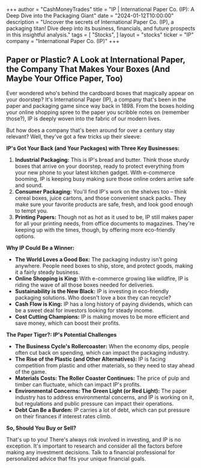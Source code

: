 +++
author = "CashMoneyTrades"
title = "IP |  International Paper Co. (IP):  A Deep Dive into the Packaging Giant"
date = "2024-01-12T10:00:00"
description = "Uncover the secrets of International Paper Co. (IP), a packaging titan! Dive deep into its business, financials, and future prospects in this insightful analysis."
tags = [
"Stocks",
]
layout = "stocks"
ticker = "IP"
company = "International Paper Co. (IP)"
+++
        


##  Paper or Plastic?  A Look at International Paper, the Company That Makes Your Boxes (And Maybe Your Office Paper, Too) 

Ever wondered who's behind the cardboard boxes that magically appear on your doorstep? It's International Paper (IP), a company that's been in the paper and packaging game since way back in 1898. From the boxes holding your online shopping spree to the paper you scribble notes on (remember those?), IP is deeply woven into the fabric of our modern lives. 

But how does a company that's been around for over a century stay relevant? Well, they've got a few tricks up their sleeve: 

**IP's Got Your Back (and Your Packages) with Three Key Businesses:**

1. **Industrial Packaging:** This is IP's bread and butter. Think those sturdy boxes that arrive on your doorstep, ready to protect everything from your new phone to your latest kitchen gadget.  With e-commerce booming, IP is keeping busy making sure those online orders arrive safe and sound. 
2. **Consumer Packaging:** You'll find IP's work on the shelves too – think cereal boxes, juice cartons, and those convenient snack packs. They make sure your favorite products are safe, fresh, and look good enough to tempt you.  
3. **Printing Papers:**  Though not as hot as it used to be, IP still makes paper for all your printing needs, from office documents to magazines.  They're keeping up with the times, though, by offering more eco-friendly options.

**Why IP Could Be a Winner:**

* **The World Loves a Good Box:** The packaging industry isn't going anywhere. People need boxes to ship, store, and protect goods, making it a fairly steady business.
* **Online Shopping is King:** With e-commerce growing like wildfire, IP is riding the wave of all those boxes needed for deliveries.
* **Sustainability is the New Black:**  IP is investing in eco-friendly packaging solutions.  Who doesn't love a box they can recycle?
* **Cash Flow is King:**  IP has a long history of paying dividends, which can be a sweet deal for investors looking for steady income. 
* **Cost Cutting Champions:**  IP is making moves to be more efficient and save money, which can boost their profits.

**The Paper Tiger?:  IP's Potential Challenges**

* **The Business Cycle's Rollercoaster:**  When the economy dips, people often cut back on spending, which can impact the packaging industry. 
* **The Rise of the Plastic (and Other Alternatives):**  IP is facing competition from plastic and other materials, so they need to stay ahead of the game.
* **Materials Costs: The Roller Coaster Continues:** The price of pulp and timber can fluctuate, which can impact IP's profits. 
* **Environmental Concerns:  The Green Light (or Red Light):** The paper industry has to address environmental concerns, and IP is working on it, but regulations and public pressure can impact their operations. 
* **Debt Can Be a Burden:**  IP carries a lot of debt, which can put pressure on their finances if interest rates climb. 

**So, Should You Buy or Sell?**

That's up to you!  There's always risk involved in investing, and  IP is no exception.  It's important to research and consider all the factors before making any investment decisions. Talk to a financial professional for personalized advice that fits your unique financial goals. 

        